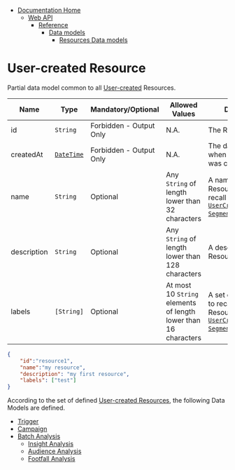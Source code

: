 * [Documentation Home](../../../../../../README.md)  
  * [Web API](../../../../index.md)  
    * [Reference](../../../index.md)
        * [Data models](../../index.md)
            * [Resources Data models](../index.md)

# User-created Resource


Partial data model common to all [User-created](../../../../concepts/resource-definition.md) Resources.

Name        | Type      | Mandatory/Optional | Allowed Values | Description
------------|----------|----------------|-----------|--------------
id | `String` | Forbidden - Output Only | N.A. | The Resource ID.
createdAt | [`DateTime`](../../common/date.md) | Forbidden - Output Only | N.A. | The date and time when the Resource was created.
name | `String` | Optional | Any `String` of length lower than 32 characters | A name for the Resource useful to recall it in a [`UserCreatedResource-Segment`](../../common/user-created-resource-segment.md).
description | `String` | Optional | Any `String` of length lower than 128 characters | A description for the Resource.
labels | `[String]` | Optional | At most 10 `String` elements of length lower than 16 characters | A set of labels useful to recall the Resource in a [`UserCreatedResource-Segment`](../../common/user-created-resource-segment.md).

```json
{
    "id":"resource1",
    "name":"my resource",
    "description": "my first resource",
    "labels": ["test"]
}
```

According to the set of defined [User-created Resources](../../../resources/user-created/index.md), the following Data Models are defined.

* [Trigger](trigger.md)
* [Campaign](campaign.md)
* [Batch Analysis](batch-analysis.md)
    * [Insight Analysis](insights-analysis.md)
    * [Audience Analysis](audience-analysis.md)
    * [Footfall Analysis](campaign-footfall.md)

